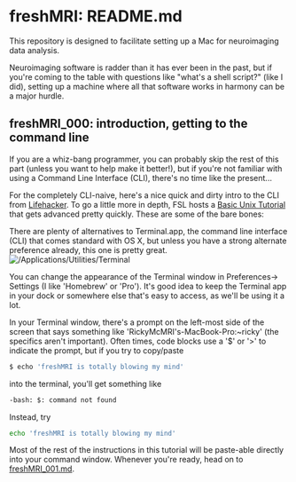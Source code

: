 freshMRI: README.md
==========
This repository is designed to facilitate setting up a Mac for neuroimaging data analysis.

Neuroimaging software is radder than it has ever been in the past, but if you're coming to the table with questions like "what's a shell script?" (like I did), setting up a machine where all that software works in harmony can be a major hurdle.

freshMRI_000: introduction, getting to the command line
----------
  If you are a whiz-bang programmer, you can probably skip the rest of this part (unless you want to help make it better!), but if you're not familiar with using a Command Line Interface (CLI), there's no time like the present...

  For the completely CLI-naive, here's a nice quick and dirty intro to the CLI from [Lifehacker](http://lifehacker.com/5633909/who-needs-a-mouse-learn-to-use-the-command-line-for-almost-anything). To go a little more in depth, FSL hosts a [Basic Unix Tutorial](http://fsl.fmrib.ox.ac.uk/fslcourse/unix_intro/) that gets advanced pretty quickly. These are some of the bare bones:

There are plenty of alternatives to Terminal.app, the command line interface (CLI) that comes standard with OS X, but unless you have a strong alternate preference already, this one is pretty great.
![/Applications/Utilities/Terminal](https://github.com/wem3/freshMRI/raw/master/images/Terminal_Finder.png "Navigate to /Applications/Utilities/Terminal in Finder")

You can change the appearance of the Terminal window in Preferences-> Settings (I like 'Homebrew' or 'Pro'). It's good idea to keep the Terminal app in your dock or somewhere else that's easy to access, as we'll be using it a lot.

In your Terminal window, there's a prompt on the left-most side of the screen that says something like 'RickyMcMRI's-MacBook-Pro:~ricky' (the specifics aren't important). Often times, code blocks use a '$' or '>' to indicate the prompt, but if you try to copy/paste
```bash
$ echo 'freshMRI is totally blowing my mind'
```
into the terminal, you'll get something like
```bash
-bash: $: command not found
```
Instead, try
```bash
echo 'freshMRI is totally blowing my mind'
```
Most of the rest of the instructions in this tutorial will be paste-able directly into your command window. Whenever you're ready, head on to [freshMRI_001.md](https://github.com/wem3/freshMRI/blob/master/freshMRI_001.md).
